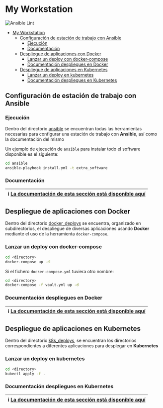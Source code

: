# My Workstation

![Ansible Lint](https://github.com/ohermosa/my_workstation/workflows/Ansible%20Lint/badge.svg)

- [My Workstation](#my-workstation)
  - [Configuración de estación de trabajo con Ansible](#configuración-de-estación-de-trabajo-con-ansible)
    - [Ejecución](#ejecución)
    - [Documentación](#documentación)
  - [Despliegue de aplicaciones con Docker](#despliegue-de-aplicaciones-con-docker)
    - [Lanzar un deploy con docker-compose](#lanzar-un-deploy-con-docker-compose)
    - [Documentación despliegues en Docker](#documentación-despliegues-en-docker)
  - [Despliegue de aplicaciones en Kubernetes](#despliegue-de-aplicaciones-en-kubernetes)
    - [Lanzar un deploy en kubernetes](#lanzar-un-deploy-en-kubernetes)
    - [Documentación despliegues en Kubernetes](#documentación-despliegues-en-kubernetes)

## Configuración de estación de trabajo con Ansible

### Ejecución

Dentro del directorio [ansible](ansible) se encuentran todas las herramientas necesarias para configurar una estación de trabajo con  **Ansible**, así como la documentación del mismo

Un ejemplo de ejecución de `ansible` para instalar todo el software disponible es el siguiente:

```bash
cd ansible
ansible-playbook install.yml -t extra_software
```

### Documentación

| :information_source: [La documentación de esta sección está disponible aquí](ansible/README.md) |
| --- |

## Despliegue de aplicaciones con Docker

Dentro del directorio [docker_deploys](docker_deploys) se encuentra, organizado en subdirectorios, el despliegue de diversas aplicaciones usando **Docker** mediante el uso de la herramienta `docker-compose`.

### Lanzar un deploy con docker-compose

```bash
cd <directory>
docker-compose up -d
```

Si el fichero `docker-compose.yml` tuviera otro nombre:

```bash
cd <directory>
docker-compose -f vault.yml up -d
```

### Documentación despliegues en Docker

| :information_source: [La documentación de esta sección está disponible aquí](docker_deploys/README.md) |
| --- |


## Despliegue de aplicaciones en Kubernetes

Dentro del directorio [k8s_deploys](./k8s_deploys/), se encuentran los directorios correspondientes a diferentes aplicaciones para desplegar en **Kubernetes**

### Lanzar un deploy en kubernetes

```bash
cd <directory>
kubectl apply -f .
```

### Documentación despliegues en Kubernetes

| :information_source: [La documentación de esta sección está disponible aquí](./k8s_deploys/README.md)
| --- |
